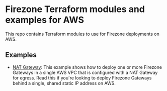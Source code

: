 # Firezone Terraform modules and examples for AWS

This repo contains Terraform modules to use for Firezone deployments on AWS.

## Examples

- [NAT Gateway](./examples/aws/nat-gateway): This example shows how to deploy
  one or more Firezone Gateways in a single AWS VPC that is configured with a
  NAT Gateway for egress. Read this if you're looking to deploy Firezone
  Gateways behind a single, shared static IP address on AWS.
